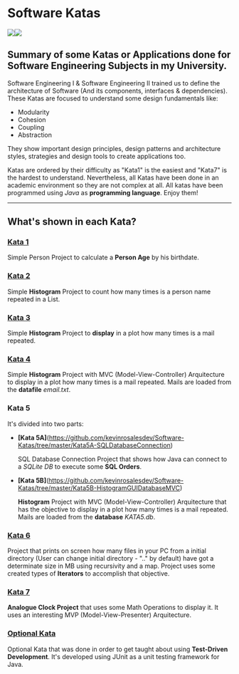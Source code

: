 # Software Katas

<img src="https://img.shields.io/badge/license-MIT-green.svg" /><img src="https://img.shields.io/badge/version-1.0-red.svg" />

## Summary of some Katas or Applications done for Software Engineering Subjects in my University.

Software Engineering I & Software Engineering II trained us to define the architecture of Software (And its components, interfaces & dependencies). These Katas are focused to understand some design fundamentals like:

- Modularity
- Cohesion
- Coupling
- Abstraction

They show important design principles, design patterns and architecture styles, strategies and design tools to create applications too.

Katas are ordered by their difficulty as "Kata1" is the easiest and "Kata7" is the hardest to understand. Nevertheless, all Katas have been done in an academic environment so they are not complex at all. All katas have been programmed using *Java* as **programming language**. Enjoy them!

***

## What's shown in each Kata?

### [Kata 1](https://github.com/kevinrosalesdev/Software-Katas/tree/master/Kata1-Person)

Simple Person Project to calculate a **Person Age** by his birthdate.

### [Kata 2](https://github.com/kevinrosalesdev/Software-Katas/tree/master/Kata2-Histogram)

Simple **Histogram** Project to count how many times is a person name repeated in a List.

### [Kata 3](https://github.com/kevinrosalesdev/Software-Katas/tree/master/Kata3-HistogramGUI)

Simple **Histogram** Project to **display** in a plot how many times is a mail repeated.

### [Kata 4](https://github.com/kevinrosalesdev/Software-Katas/tree/master/Kata4-HistogramGUIDatafileMVC)

Simple **Histogram** Project with MVC (Model-View-Controller) Arquitecture to display in a plot how many times is a mail repeated. Mails are loaded from the **datafile** *email.txt*.

### Kata 5

It's divided into two parts:

- **[Kata 5A]**(https://github.com/kevinrosalesdev/Software-Katas/tree/master/Kata5A-SQLDatabaseConnection)

  SQL Database Connection Project that shows how Java can connect to a *SQLite DB* to execute some **SQL Orders**.

- **[Kata 5B]**(https://github.com/kevinrosalesdev/Software-Katas/tree/master/Kata5B-HistogramGUIDatabaseMVC)

  **Histogram** Project with MVC (Model-View-Controller) Arquitecture that has the objective to display in a plot how many times is a mail repeated. Mails are loaded from the **database** *KATA5.db*.

### [Kata 6](https://github.com/kevinrosalesdev/Software-Katas/tree/master/Kata6-Iterators)

Project that prints on screen how many files in your PC from a initial directory (User can change initial directory - ".." by default) have got a determinate size in MB using recursivity and a map. Project uses some created types of **Iterators** to accomplish that objective.

### [Kata 7](https://github.com/kevinrosalesdev/Software-Katas/tree/master/Kata7-AnalogueClockMVP)

**Analogue Clock Project** that uses some Math Operations to display it. It uses an interesting MVP (Model-View-Presenter) Arquitecture.

### [Optional Kata](https://github.com/kevinrosalesdev/Software-Katas/tree/master/OptionalKata-JUnitTests)

Optional Kata that was done in order to get taught about using **Test-Driven Development**. It's developed using JUnit as a unit testing framework for Java.
